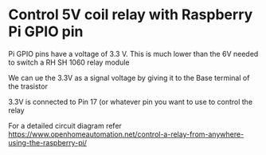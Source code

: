 # Control 5V coil relay with Raspberry Pi GPIO pin

Pi GPIO pins have a voltage of 3.3 V. This is much lower than the 6V needed to switch a RH SH 1060 relay module

We can ue the 3.3V as a signal voltage by giving it to the Base terminal of the trasistor

3.3V is connected to Pin 17 (or whatever pin you want to use to control the relay

For a detailed circuit diagram refer
https://www.openhomeautomation.net/control-a-relay-from-anywhere-using-the-raspberry-pi/


